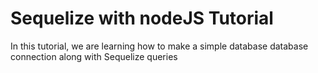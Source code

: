 # Sequelize with nodeJS Tutorial
 In this tutorial, we are learning how to make a simple database database connection along with Sequelize queries
